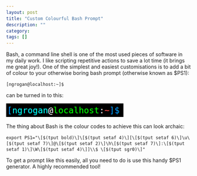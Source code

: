 ```yaml
---
layout: post
title: "Custom Colourful Bash Prompt"
description: ""
category: 
tags: []
---
```


Bash, a command line shell is one of the most used pieces of software in my daily work. I like scripting repetitive actions to save a lot time (it brings me great joy!). One of the simplest and easiest customisations is to add a bit of colour to your otherwise boring bash prompt (otherwise known as $PS1):

    [ngrogan@localhost:~]$

can be turned in to this:

<img src="/files/2013/05/ColourBashPrompt.png" alt="My Custom Colour Bash Prompt">

The thing about Bash is the colour codes to achieve this can look archaic:

    export PS1="\[$(tput bold)\]\[$(tput setaf 4)\][\[$(tput setaf 6)\]\u\[$(tput setaf 7)\]@\[$(tput setaf 2)\]\h\[$(tput setaf 7)\]:\[$(tput setaf 1)\]\W\[$(tput setaf 4)\]]\\$ \[$(tput sgr0)\]"

To get a prompt like this easily, all you need to do is use this handy $PS1 generator. A highly recommended tool!